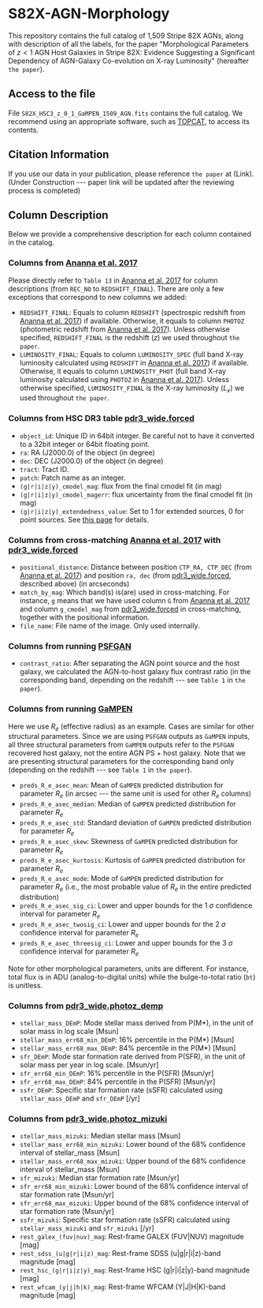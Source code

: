 # S82X-AGN-Morphology

This repository contains the full catalog of 1,509 Stripe 82X AGNs, along with description of all the labels, for the paper "Morphological Parameters of $z<1$ AGN Host Galaxies in Stripe 82X: Evidence Suggesting a Significant Dependency of AGN-Galaxy Co-evolution on X-ray Luminosity" (hereafter `the paper`).

## Access to the file
File `S82X_HSC3_z_0_1_GaMPEN_1509_AGN.fits` contains the full catalog. We recommend using an appropriate software, such as [TOPCAT](https://www.star.bris.ac.uk/mbt/topcat/), to access its contents.

## Citation Information
If you use our data in your publication, please reference `the paper` at (Link). 
(Under Construction --- paper link will be updated after the reviewing process is completed)

## Column Description
Below we provide a comprehensive description for each column contained in the catalog.

### Columns from [Ananna et al. 2017](https://iopscience.iop.org/article/10.3847/1538-4357/aa937d)
Please directly refer to `Table 13` in [Ananna et al. 2017](https://iopscience.iop.org/article/10.3847/1538-4357/aa937d) for column descriptions (from `REC_NO` to `REDSHIFT_FINAL`). There are only a few exceptions that correspond to new columns we added:
- `REDSHIFT_FINAL`: Equals to column `REDSHIFT` (spectrospic redshift from [Ananna et al. 2017](https://iopscience.iop.org/article/10.3847/1538-4357/aa937d)) if available. Otherwise, it equals to column `PHOTOZ` (photometric redshift from [Ananna et al. 2017](https://iopscience.iop.org/article/10.3847/1538-4357/aa937d)). Unless otherwise specified, `REDSHIFT_FINAL` is the redshift ($z$) we used throughout `the paper`.
- `LUMINOSITY_FINAL`: Equals to column `LUMINOSITY_SPEC` (full band X-ray luminosity calculated using `REDSHIFT` in [Ananna et al. 2017](https://iopscience.iop.org/article/10.3847/1538-4357/aa937d)) if available. Otherwise, it equals to column `LUMINOSITY_PHOT` (full band X-ray luminosity calculated using `PHOTOZ` in [Ananna et al. 2017](https://iopscience.iop.org/article/10.3847/1538-4357/aa937d)). Unless otherwise specified, `LUMINOSITY_FINAL` is the X-ray luminosity ($L_x$) we used throughout `the paper`.

### Columns from HSC DR3 table [pdr3_wide.forced](https://hsc-release.mtk.nao.ac.jp/schema/#pdr3.pdr3_wide.forced)
- `object_id`: Unique ID in 64bit integer. Be careful not to have it converted to a 32bit integer or 64bit floating point.
- `ra`: RA (J2000.0) of the object (in degree)
- `dec`: DEC (J2000.0) of the object (in degree)
- `tract`: Tract ID. 
- `patch`: Patch name as an integer.
- `(g|r|i|z|y)_cmodel_mag`: flux from the final cmodel fit (in mag)
- `(g|r|i|z|y)_cmodel_magerr`: flux uncertainty from the final cmodel fit (in mag)
- `(g|r|i|z|y)_extendedness_value`: Set to 1 for extended sources, 0 for point sources. See [this page](https://hsc-release.mtk.nao.ac.jp/doc/index.php/star-galaxy-separation__pdr3/) for details.

### Columns from cross-matching [Ananna et al. 2017](https://iopscience.iop.org/article/10.3847/1538-4357/aa937d) with [pdr3_wide.forced](https://hsc-release.mtk.nao.ac.jp/schema/#pdr3.pdr3_wide.forced)
- `positional_distance`: Distance between position `CTP_RA, CTP_DEC` (from [Ananna et al. 2017](https://iopscience.iop.org/article/10.3847/1538-4357/aa937d)) and position `ra, dec` (from [pdr3_wide.forced](https://hsc-release.mtk.nao.ac.jp/schema/#pdr3.pdr3_wide.forced), described above) (in arcseconds)
- `match_by_mag`: Which band(s) is(are) used in cross-matching. For instance, `g` means that we have used column `G` from [Ananna et al. 2017](https://iopscience.iop.org/article/10.3847/1538-4357/aa937d) and column `g_cmodel_mag` from [pdr3_wide.forced](https://hsc-release.mtk.nao.ac.jp/schema/#pdr3.pdr3_wide.forced) in cross-matching, together with the positional information.
- `file_name`: File name of the image. Only used internally. 

### Columns from running [PSFGAN](https://academic.oup.com/mnras/article/477/2/2513/4951616)
- `contrast_ratio`: After separating the AGN point source and the host galaxy, we calculated the AGN-to-host galaxy flux contrast ratio (in the corresponding band, depending on the redshift --- see `Table 1` in `the paper`).

### Columns from running [GaMPEN](https://ghosharitra.com/gampen.html)
Here we use $R_e$ (effective radius) as an example. Cases are similar for other structural parameters. Since we are using `PSFGAN` outputs as `GaMPEN` inputs, all three structural parameters from `GaMPEN` outputs refer to the `PSFGAN` recovered host galaxy, not the entire AGN PS + host galaxy. Note that we are presenting structural parameters for the corresponding band only (depending on the redshift --- see `Table 1` in `the paper`).
- `preds_R_e_asec_mean`: Mean of `GaMPEN` predicted distribution for parameter $R_e$ (in arcsec --- the same unit is used for other $R_e$ columns)
- `preds_R_e_asec_median`: Median of `GaMPEN` predicted distribution for parameter $R_e$ 
- `preds_R_e_asec_std`: Standard deviation  of `GaMPEN` predicted distribution for parameter $R_e$ 
- `preds_R_e_asec_skew`: Skewness of `GaMPEN` predicted distribution for parameter $R_e$ 
- `preds_R_e_asec_kurtosis`: Kurtosis of `GaMPEN` predicted distribution for parameter $R_e$ 
- `preds_R_e_asec_mode`: Mode of `GaMPEN` predicted distribution for parameter $R_e$ (i.e., the most probable value of $R_e$ in the entire predicted distribution)
- `preds_R_e_asec_sig_ci`: Lower and upper bounds for the 1 $\sigma$ confidence interval for parameter $R_e$
- `preds_R_e_asec_twosig_ci`: Lower and upper bounds for the 2 $\sigma$ confidence interval for parameter $R_e$
- `preds_R_e_asec_threesig_ci`: Lower and upper bounds for the 3 $\sigma$ confidence interval for parameter $R_e$

Note for other morphological parameters, units are different. For instance, total flux is in ADU (analog-to-digital units) while the bulge-to-total ratio (`bt`) is unitless.

### Columns from [pdr3_wide.photoz_demp](https://hsc-release.mtk.nao.ac.jp/schema/#pdr3.pdr3_wide.photoz_demp)
- `stellar_mass_DEmP`: Mode stellar mass derived from P(M*), in the unit of solar mass in log scale [Msun]
- `stellar_mass_err68_min_DEmP`: 16% percentile in the P(M*) [Msun]
- `stellar_mass_err68_max_DEmP`: 84% percentile in the P(M*) [Msun]
- `sfr_DEmP`: Mode star formation rate derived from P(SFR), in the unit of solar mass per year in log scale. [Msun/yr]
- `sfr_err68_min_DEmP`: 16% percentile in the P(SFR) [Msun/yr]
- `sfr_err68_max_DEmP`: 84% percentile in the P(SFR) [Msun/yr]
- `ssfr_DEmP`: Specific star formation rate (sSFR) calculated using `stellar_mass_DEmP` and `sfr_DEmP` [/yr]

### Columns from [pdr3_wide.photoz_mizuki](https://hsc-release.mtk.nao.ac.jp/schema/#pdr3.pdr3_wide.photoz_mizuki)
- `stellar_mass_mizuki`: Median stellar mass [Msun]
- `stellar_mass_err68_min_mizuki`: Lower bound of the 68% confidence interval of stellar_mass [Msun]
- `stellar_mass_err68_max_mizuki`: Upper bound of the 68% confidence interval of stellar_mass [Msun]
- `sfr_mizuki`: Median star formation rate [Msun/yr]
- `sfr_err68_min_mizuki`: Lower bound of the 68% confidence interval of star formation rate [Msun/yr]
- `sfr_err68_max_mizuki`: Upper bound of the 68% confidence interval of star formation rate [Msun/yr]
- `ssfr_mizuki`: Specific star formation rate (sSFR) calculated using `stellar_mass_mizuki` and `sfr_mizuki` [/yr]
- `rest_galex_(fuv|nuv)_mag`: Rest-frame GALEX (FUV|NUV) magnitude [mag]
- `rest_sdss_(u|g|r|i|z)_mag`: Rest-frame SDSS (u|g|r|i|z)-band magnitude [mag]
- `rest_hsc_(g|r|i|z|y)_mag`: Rest-frame HSC (g|r|i|z|y)-band magnitude [mag]
- `rest_wfcam_(y|j|h|k)_mag`: Rest-frame WFCAM (Y|J|H|K)-band magnitude [mag]
  








